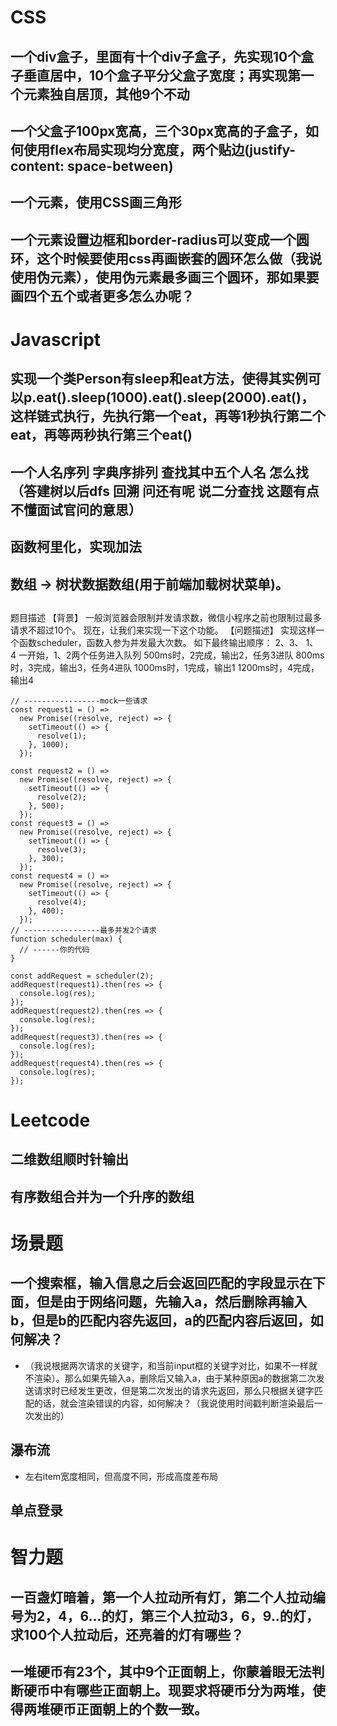 # CSS
## 一个div盒子，里面有十个div子盒子，先实现10个盒子垂直居中，10个盒子平分父盒子宽度；再实现第一个元素独自居顶，其他9个不动
## 一个父盒子100px宽高，三个30px宽高的子盒子，如何使用flex布局实现均分宽度，两个贴边(justify-content: space-between)
## 一个元素，使用CSS画三角形
## 一个元素设置边框和border-radius可以变成一个圆环，这个时候要使用css再画嵌套的圆环怎么做（我说使用伪元素），使用伪元素最多画三个圆环，那如果要画四个五个或者更多怎么办呢？

# Javascript
## 实现一个类Person有sleep和eat方法，使得其实例可以p.eat().sleep(1000).eat().sleep(2000).eat()，这样链式执行，先执行第一个eat，再等1秒执行第二个eat，再等两秒执行第三个eat()
## 一个人名序列 字典序排列 查找其中五个人名 怎么找（答建树以后dfs 回溯 问还有呢 说二分查找 这题有点不懂面试官问的意思）
## 函数柯里化，实现加法
## 数组 -> 树状数据数组(用于前端加载树状菜单)。
##
题目描述
【背景】
一般浏览器会限制并发请求数，微信小程序之前也限制过最多请求不超过10个。
现在，让我们来实现一下这个功能。
【问题描述】
实现这样一个函数scheduler，函数入参为并发最大次数。
如下最终输出顺序： 2、3、 1、 4
一开始，1、2两个任务进入队列
500ms时，2完成，输出2，任务3进队
800ms时，3完成，输出3，任务4进队
1000ms时，1完成，输出1
1200ms时，4完成，输出4
```
// -----------------mock一些请求
const request1 = () =>
  new Promise((resolve, reject) => {
    setTimeout(() => {
      resolve(1);
    }, 1000);
  });

const request2 = () =>
  new Promise((resolve, reject) => {
    setTimeout(() => {
      resolve(2);
    }, 500);
  });
const request3 = () =>
  new Promise((resolve, reject) => {
    setTimeout(() => {
      resolve(3);
    }, 300);
  });
const request4 = () =>
  new Promise((resolve, reject) => {
    setTimeout(() => {
      resolve(4);
    }, 400);
  });
// -----------------最多并发2个请求
function scheduler(max) {
  // ------你的代码
}

const addRequest = scheduler(2);
addRequest(request1).then(res => {
  console.log(res);
});
addRequest(request2).then(res => {
  console.log(res);
});
addRequest(request3).then(res => {
  console.log(res);
});
addRequest(request4).then(res => {
  console.log(res);
});
```
# Leetcode
## 二维数组顺时针输出
## 有序数组合并为一个升序的数组

# 场景题
## 一个搜索框，输入信息之后会返回匹配的字段显示在下面，但是由于网络问题，先输入a，然后删除再输入b，但是b的匹配内容先返回，a的匹配内容后返回，如何解决？
- （我说根据两次请求的关键字，和当前input框的关键字对比，如果不一样就不渲染）。那么如果先输入a，删除后又输入a，由于某种原因a的数据第二次发送请求时已经发生更改，但是第二次发出的请求先返回，那么只根据关键字匹配的话，就会渲染错误的内容，如何解决？（我说使用时间戳判断渲染最后一次发出的）
## 瀑布流
- 左右item宽度相同，但高度不同，形成高度差布局
## 单点登录


# 智力题
## 一百盏灯暗着，第一个人拉动所有灯，第二个人拉动编号为2，4，6...的灯，第三个人拉动3，6，9..的灯，求100个人拉动后，还亮着的灯有哪些？
## 一堆硬币有23个，其中9个正面朝上，你蒙着眼无法判断硬币中有哪些正面朝上。现要求将硬币分为两堆，使得两堆硬币正面朝上的个数一致。
